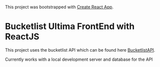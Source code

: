 This project was bootstrapped with [Create React App](https://github.com/facebookincubator/create-react-app).

# Bucketlist Ultima FrontEnd with ReactJS
This project uses the bucketlist API which can be found here [BucketlistAPI](https://github.com/AnthonyGW/Bootcamp-XX-Flask-API).

Currently works with a local development server and database for the API